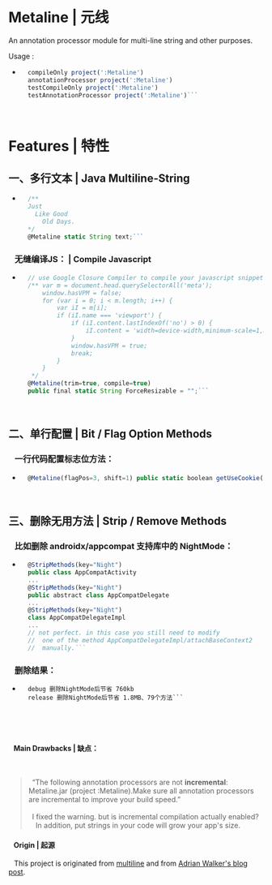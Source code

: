 Metaline | 元线
=========

An annotation processor module for multi-line string and other purposes.

Usage : 

- ```js
    compileOnly project(':Metaline')
    annotationProcessor project(':Metaline')
    testCompileOnly project(':Metaline')
    testAnnotationProcessor project(':Metaline')```
&ensp;


# Features | 特性

## 一、多行文本 | Java Multiline-String

- ```js
	/**
	Just
	  Like Good 
		Old Days.
 	*/
	@Metaline static String text;```
### &ensp; 无缝编译JS： | Compile Javascript
- ```js
	// use Google Closure Compiler to compile your javascript snippets
	/** var m = document.head.querySelectorAll('meta');
		window.hasVPM = false;
		for (var i = 0; i < m.length; i++) {
			var iI = m[i];
			if (iI.name === 'viewport') {
				if (iI.content.lastIndexOf('no') > 0) {
					iI.content = 'width=device-width,minimum-scale=1,maximum-scale=5.0,user-scalable=yes';
				}
				window.hasVPM = true;
				break;
			}
		}
	 */
	@Metaline(trim=true, compile=true)
	public final static String ForceResizable = "";```
&ensp;
<br>

## 二、单行配置 | Bit / Flag Option Methods
### &ensp; 一行代码配置标志位方法：
- ```js
	@Metaline(flagPos=3, shift=1) public static boolean getUseCookie(long flag){ flag=flag; throw new RuntimeException(); } ```
&ensp;
<br>

## 三、删除无用方法 | Strip / Remove Methods
### &ensp; 比如删除 androidx/appcompat 支持库中的 NightMode：
- ```javascript
	@StripMethods(key="Night")
	public class AppCompatActivity
	...
	@StripMethods(key="Night")
	public abstract class AppCompatDelegate
	...
	@StripMethods(key="Night")
	class AppCompatDelegateImpl 
	...
	// not perfect. in this case you still need to modify 
	//  one of the method AppCompatDelegateImpl/attachBaseContext2
	//  manually.```
### &ensp; 删除结果：
- ```
	debug 删除NightMode后节省 760kb
	release 删除NightMode后节省 1.8MB、79个方法```
&ensp;

<br>


#### &ensp; Main Drawbacks | 缺点：  
<br>

> &ensp;“The following annotation processors are not **incremental**: Metaline.jar (project :Metaline).Make sure all annotation processors are incremental to improve your build speed.”   
> &ensp;  
> &ensp;I fixed the warning. but is incremental compilation actually enabled?
&ensp;&ensp;In addition, put strings in your code will grow your app's size.  

 

#### &ensp; Origin | 起源

&ensp; This project is originated from [multiline](https://github.com/benelog/multiline) and from [Adrian Walker's blog post](http://www.adrianwalker.org/2011/12/java-multiline-string.html).
